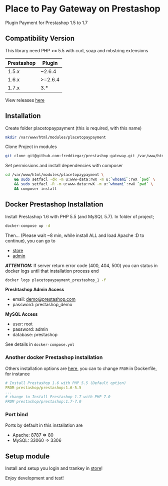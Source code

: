 # Place to Pay Gateway on Prestashop

Plugin Payment for Prestashop 1.5 to 1.7

## Compatibility Version

This library need PHP >= 5.5 with curl, soap and mbstring extensions

| Prestashop | Plugin   |
|------------|----------|
| 1.5.x      | ~2.6.4   |
| 1.6.x      | \>=2.6.4 |
| 1.7.x      | 3.*      |

View releases [here][link-releases]

[link-releases]: https://github.com/freddiegar/prestashop-gateway/releases 

## Installation

Create folder placetopaypayment (this is required, with this name)

```bash
mkdir /var/www/html/modules/placetopaypayment
```

Clone Project in modules
 
```bash
git clone git@github.com:freddiegar/prestashop-gateway.git /var/www/html/modules/placetopaypayment
```

Set permissions and install dependencies with composer

```bash
cd /var/www/html/modules/placetopaypayment \ 
    && sudo setfacl -dR -m u:www-data:rwX -m u:`whoami`:rwX `pwd` \ 
    && sudo setfacl -R -m u:www-data:rwX -m u:`whoami`:rwX `pwd` \
    && composer install
```

## Docker Prestashop Installation

Install Prestashop 1.6 with PHP 5.5 (and MySQL 5.7). In folder of project;
 
```bash
docker-compose up -d
```

Then... (Please wait ~8 min, while install ALL and load Apache :D to continue), you can go to
 
- [store](http://localhost:8787)
- [admin](http://localhost:8787/adminstore)

***ATTENTION:*** If server return error code (400, 404, 500) you can status in docker logs until that installation process end

```bash
docker logs placetopaypayment_prestashop_1 -f
```

__Preshtashop Admin Access__
 
- email: demo@prestashop.com
- password: prestashop_demo

__MySQL Access__

- user: root
- password: admin
- database: prestashop

See details in `docker-compose.yml` 

### Another docker Prestashop installation

Others installation options are [here](https://store.docker.com/community/images/prestashop/prestashop), you can to change `FROM` in Dockerfile, for instance

```yaml
# Install Prestashop 1.6 with PHP 5.5 (Default option)
FROM prestashop/prestashop:1.6-5.5
...
# change to Install Prestashop 1.7 with PHP 7.0
FROM prestashop/prestashop:1.7-7.0
``` 

### Port bind

Ports by default in this installation are

- Apache: 8787 => 80
- MySQL: 33060 => 3306

## Setup module

Install and setup you login and trankey in [store](http://localhost:8787/adminstore)!

Enjoy development and test!